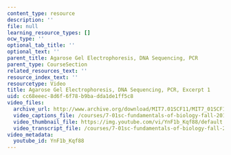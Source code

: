 ```yaml
---
content_type: resource
description: ''
file: null
learning_resource_types: []
ocw_type: ''
optional_tab_title: ''
optional_text: ''
parent_title: Agarose Gel Electrophoresis, DNA Sequencing, PCR
parent_type: CourseSection
related_resources_text: ''
resource_index_text: ''
resourcetype: Video
title: Agarose Gel Electrophoresis, DNA Sequencing, PCR, Excerpt 1
uid: cc68eeec-8d6f-6f78-b9ba-dda1de1ff5c8
video_files:
  archive_url: http://www.archive.org/download/MIT7.01SCF11/MIT7_01SCF11_track27_300k.mp4
  video_captions_file: /courses/7-01sc-fundamentals-of-biology-fall-2011/255635be5f885622b080829ebe3eed7f_YnF1b_Kqf88.vtt
  video_thumbnail_file: https://img.youtube.com/vi/YnF1b_Kqf88/default.jpg
  video_transcript_file: /courses/7-01sc-fundamentals-of-biology-fall-2011/119e1135aec5054489c3233134ae48a4_YnF1b_Kqf88.pdf
video_metadata:
  youtube_id: YnF1b_Kqf88
---
```

